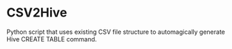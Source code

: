 # CSV2Hive
Python script that uses existing CSV file structure to automagically generate Hive CREATE TABLE command.
